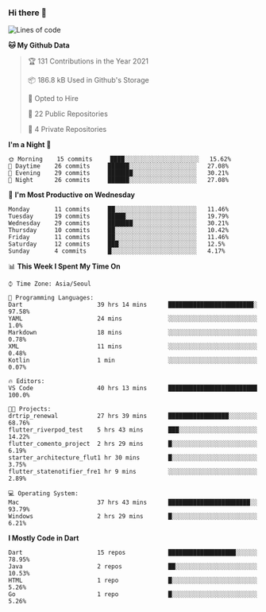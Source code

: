 ### Hi there 👋

<!--
**ska2519/ska2519** is a ✨ _special_ ✨ repository because its `README.md` (this file) appears on your GitHub profile.

Here are some ideas to get you started:

- 🔭 I’m currently working on ...
- 🌱 I’m currently learning ...
- 👯 I’m looking to collaborate on ...
- 🤔 I’m looking for help with ...
- 💬 Ask me about ...
- 📫 How to reach me: ...
- 😄 Pronouns: ...
- ⚡ Fun fact: ...
-->

<!--START_SECTION:waka-->
![Lines of code](https://img.shields.io/badge/From%20Hello%20World%20I%27ve%20Written-425846%20lines%20of%20code-blue)

**🐱 My Github Data** 

> 🏆 131 Contributions in the Year 2021
 > 
> 📦 186.8 kB Used in Github's Storage 
 > 
> 💼 Opted to Hire
 > 
> 📜 22 Public Repositories 
 > 
> 🔑 4 Private Repositories  
 > 
**I'm a Night 🦉** 

```text
🌞 Morning    15 commits     ████░░░░░░░░░░░░░░░░░░░░░   15.62% 
🌆 Daytime    26 commits     ██████░░░░░░░░░░░░░░░░░░░   27.08% 
🌃 Evening    29 commits     ███████░░░░░░░░░░░░░░░░░░   30.21% 
🌙 Night      26 commits     ██████░░░░░░░░░░░░░░░░░░░   27.08%

```
📅 **I'm Most Productive on Wednesday** 

```text
Monday       11 commits     ██░░░░░░░░░░░░░░░░░░░░░░░   11.46% 
Tuesday      19 commits     █████░░░░░░░░░░░░░░░░░░░░   19.79% 
Wednesday    29 commits     ███████░░░░░░░░░░░░░░░░░░   30.21% 
Thursday     10 commits     ██░░░░░░░░░░░░░░░░░░░░░░░   10.42% 
Friday       11 commits     ██░░░░░░░░░░░░░░░░░░░░░░░   11.46% 
Saturday     12 commits     ███░░░░░░░░░░░░░░░░░░░░░░   12.5% 
Sunday       4 commits      █░░░░░░░░░░░░░░░░░░░░░░░░   4.17%

```


📊 **This Week I Spent My Time On** 

```text
⌚︎ Time Zone: Asia/Seoul

💬 Programming Languages: 
Dart                     39 hrs 14 mins      ████████████████████████░   97.58% 
YAML                     24 mins             ░░░░░░░░░░░░░░░░░░░░░░░░░   1.0% 
Markdown                 18 mins             ░░░░░░░░░░░░░░░░░░░░░░░░░   0.78% 
XML                      11 mins             ░░░░░░░░░░░░░░░░░░░░░░░░░   0.48% 
Kotlin                   1 min               ░░░░░░░░░░░░░░░░░░░░░░░░░   0.07%

🔥 Editors: 
VS Code                  40 hrs 13 mins      █████████████████████████   100.0%

🐱‍💻 Projects: 
drtrip_renewal           27 hrs 39 mins      █████████████████░░░░░░░░   68.76% 
flutter_riverpod_test    5 hrs 43 mins       ███░░░░░░░░░░░░░░░░░░░░░░   14.22% 
flutter_comento_project  2 hrs 29 mins       █░░░░░░░░░░░░░░░░░░░░░░░░   6.19% 
starter_architecture_flut1 hr 30 mins        █░░░░░░░░░░░░░░░░░░░░░░░░   3.75% 
flutter_statenotifier_fre1 hr 9 mins         ░░░░░░░░░░░░░░░░░░░░░░░░░   2.89%

💻 Operating System: 
Mac                      37 hrs 43 mins      ███████████████████████░░   93.79% 
Windows                  2 hrs 29 mins       █░░░░░░░░░░░░░░░░░░░░░░░░   6.21%

```

**I Mostly Code in Dart** 

```text
Dart                     15 repos            ███████████████████░░░░░░   78.95% 
Java                     2 repos             ██░░░░░░░░░░░░░░░░░░░░░░░   10.53% 
HTML                     1 repo              █░░░░░░░░░░░░░░░░░░░░░░░░   5.26% 
Go                       1 repo              █░░░░░░░░░░░░░░░░░░░░░░░░   5.26%

```



<!--END_SECTION:waka-->


